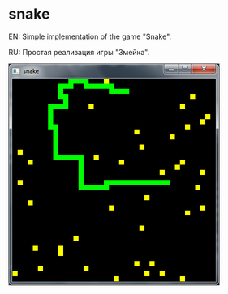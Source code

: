 snake
===========

EN: Simple implementation of the game "Snake".

RU: Простая реализация игры "Змейка".


![](screenshot.png)
